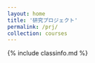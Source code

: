 ```yaml
---
layout: home
title: '研究プロジェクト'
permalink: /prj/
collection: courses
---
```


{% include classinfo.md %}
